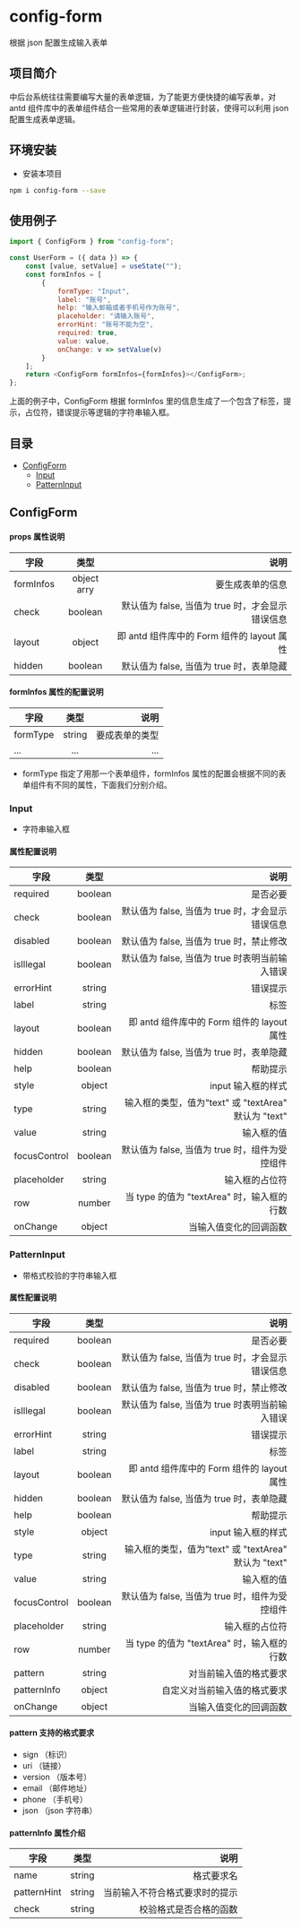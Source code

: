 # config-form

根据 json 配置生成输入表单

## 项目简介

中后台系统往往需要编写大量的表单逻辑，为了能更方便快捷的编写表单，对 antd 组件库中的表单组件结合一些常用的表单逻辑进行封装，使得可以利用 json 配置生成表单逻辑。

## 环境安装

-   安装本项目

```sh
npm i config-form --save
```

## 使用例子

```js
import { ConfigForm } from "config-form";

const UserForm = ({ data }) => {
    const [value, setValue] = useState("");
    const formInfos = [
        {
            formType: "Input",
            label: "账号",
            help: "输入邮箱或者手机号作为账号",
            placeholder: "请输入账号",
            errorHint: "账号不能为空",
            required: true,
            value: value,
            onChange: v => setValue(v)
        }
    ];
    return <ConfigForm formInfos={formInfos}></ConfigForm>;
};
```

上面的例子中，ConfigForm 根据 formInfos 里的信息生成了一个包含了标签，提示，占位符，错误提示等逻辑的字符串输入框。

## 目录

<!-- TOC -->

-   [ConfigForm](#configform)
    -   [Input](#input)
    -   [PatternInput](#patterninput)

## ConfigForm

#### props 属性说明

| 字段      |    类型     |                                             说明 |
| --------- | :---------: | -----------------------------------------------: |
| formInfos | object arry |                                 要生成表单的信息 |
| check     |   boolean   | 默认值为 false, 当值为 true 时，才会显示错误信息 |
| layout    |   object    |       即 antd 组件库中的 Form 组件的 layout 属性 |
| hidden    |   boolean   |         默认值为 false, 当值为 true 时，表单隐藏 |

#### formInfos 属性的配置说明

| 字段     |  类型  |           说明 |
| -------- | :----: | -------------: |
| formType | string | 要成表单的类型 |
| ...      |  ...   |            ... |

-   formType 指定了用那一个表单组件，formInfos 属性的配置会根据不同的表单组件有不同的属性，下面我们分别介绍。

### Input

-   字符串输入框

#### 属性配置说明

| 字段         |  类型   |                                                 说明 |
| ------------ | :-----: | ---------------------------------------------------: |
| required     | boolean |                                             是否必要 |
| check        | boolean |     默认值为 false, 当值为 true 时，才会显示错误信息 |
| disabled     | boolean |             默认值为 false, 当值为 true 时，禁止修改 |
| isIllegal    | boolean |       默认值为 false, 当值为 true 时表明当前输入错误 |
| errorHint    | string  |                                             错误提示 |
| label        | string  |                                                 标签 |
| layout       | boolean |           即 antd 组件库中的 Form 组件的 layout 属性 |
| hidden       | boolean |             默认值为 false, 当值为 true 时，表单隐藏 |
| help         | boolean |                                             帮助提示 |
| style        | object  |                                   input 输入框的样式 |
| type         | string  | 输入框的类型，值为"text" 或 "textArea" 默认为 "text" |
| value        | string  |                                           输入框的值 |
| focusControl | boolean |       默认值为 false, 当值为 true 时，组件为受控组件 |
| placeholder  | string  |                                       输入框的占位符 |
| row          | number  |           当 type 的值为 "textArea" 时，输入框的行数 |
| onChange     | object  |                               当输入值变化的回调函数 |

### PatternInput

-   带格式校验的字符串输入框

#### 属性配置说明

| 字段         |  类型   |                                                 说明 |
| ------------ | :-----: | ---------------------------------------------------: |
| required     | boolean |                                             是否必要 |
| check        | boolean |     默认值为 false, 当值为 true 时，才会显示错误信息 |
| disabled     | boolean |             默认值为 false, 当值为 true 时，禁止修改 |
| isIllegal    | boolean |       默认值为 false, 当值为 true 时表明当前输入错误 |
| errorHint    | string  |                                             错误提示 |
| label        | string  |                                                 标签 |
| layout       | boolean |           即 antd 组件库中的 Form 组件的 layout 属性 |
| hidden       | boolean |             默认值为 false, 当值为 true 时，表单隐藏 |
| help         | boolean |                                             帮助提示 |
| style        | object  |                                   input 输入框的样式 |
| type         | string  | 输入框的类型，值为"text" 或 "textArea" 默认为 "text" |
| value        | string  |                                           输入框的值 |
| focusControl | boolean |       默认值为 false, 当值为 true 时，组件为受控组件 |
| placeholder  | string  |                                       输入框的占位符 |
| row          | number  |           当 type 的值为 "textArea" 时，输入框的行数 |
| pattern      | string  |                               对当前输入值的格式要求 |
| patternInfo  | object  |                         自定义对当前输入值的格式要求 |
| onChange     | object  |                               当输入值变化的回调函数 |

#### pattern 支持的格式要求

-   sign （标识）
-   uri （链接）
-   version （版本号）
-   email （邮件地址）
-   phone （手机号）
-   json （json 字符串）

#### patternInfo 属性介绍

| 字段        |  类型  |                           说明 |
| ----------- | :----: | -----------------------------: |
| name        | string |                     格式要求名 |
| patternHint | string | 当前输入不符合格式要求时的提示 |
| check       | string |         校验格式是否合格的函数 |
